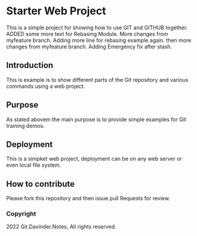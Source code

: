 # Starter Web Project

This is a simple project for showing
how to use GIT and GITHUB together.
ADDED some more text for Rebasing Module.
More changes from myfeature branch.
Adding more line for rebasing example again.
then more changes from myfeature branch.
Adding Emergency fix after stash.

## Introduction

This is example is to show different parts
of the Git repository and various commands
using a web project.

## Purpose

As stated abovem the main purpose is to
provide simple examples for Git training
demos.

## Deployment

This is a simpket web project, deployment
can be on any web server or even local file system.

## How to contribute

Please fork this repository  and then issue pull Requests for review.

### Copyright

2022 Git.Davinder.Notes, All rights reserved.